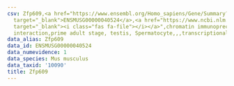 ```yaml
---
csv: Zfp609,<a href="https://www.ensembl.org/Homo_sapiens/Gene/Summary?db=core;g=ENSMUSG00000040524"
  target="_blank">ENSMUSG00000040524</a>,<a href="https://www.ncbi.nlm.nih.gov/pubmed/25450459"
  target="_blank"><i class="fas fa-file"></i></a>",chromatin immunoprecipitation assay,direct
  interaction,prime adult stage, testis, Spermatocyte,,,transcriptional regulation,
data_alias: Zfp609
data_id: ENSMUSG00000040524
data_numevidence: 1
data_species: Mus musculus
data_taxid: '10090'
title: Zfp609
---
```

